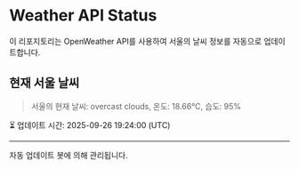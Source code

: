 
# Weather API Status

이 리포지토리는 OpenWeather API를 사용하여 서울의 날씨 정보를 자동으로 업데이트합니다.

## 현재 서울 날씨
> 서울의 현재 날씨: overcast clouds, 온도: 18.66°C, 습도: 95%

⏳ 업데이트 시간: 2025-09-26 19:24:00 (UTC)

---
자동 업데이트 봇에 의해 관리됩니다.
